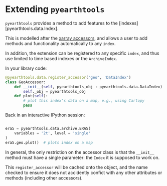 # Extending `pyearthtools`

`pyearthtools` provides a method to add features to the [indexes][pyearthtools.data.Index].

This is modelled after the [xarray accessors](https://docs.xarray.dev/en/stable/internals/extending-xarray.html), and allows a user to add methods and functionality automatically to any `index`.

In addition, the extension can be registered to any specific `index`, and thus use limited to time based indexes or the `ArchiveIndex`.

In your library code:

```py
@pyearthtools.data.register_accessor("geo", 'DataIndex')
class GeoAccessor:
    def __init__(self, pyearthtools_obj : pyearthtools.data.DataIndex):
        self._obj = pyearthtools_obj
    def plot(self):
        # plot this index's data on a map, e.g., using Cartopy
        pass
```

Back in an interactive IPython session:

```py

era5 = pyearthtools.data.archive.ERA5(
    variables = '2t', level = 'single'
)
era5.geo.plot()  # plots index on a map
```

In general, the only restriction on the accessor class is that the `__init__` method must have a single parameter: the `Index` it is supposed to work on.

This `register_accessor` will be cached onto the object, and the name checked to ensure it does not accidently confict with any other attributes or methods (including other accessors).
